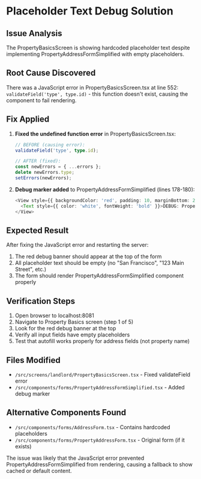 # Placeholder Text Debug Solution

## Issue Analysis
The PropertyBasicsScreen is showing hardcoded placeholder text despite implementing PropertyAddressFormSimplified with empty placeholders.

## Root Cause Discovered
There was a JavaScript error in PropertyBasicsScreen.tsx at line 552: `validateField('type', type.id)` - this function doesn't exist, causing the component to fail rendering.

## Fix Applied
1. **Fixed the undefined function error** in PropertyBasicsScreen.tsx:
   ```typescript
   // BEFORE (causing error):
   validateField('type', type.id);
   
   // AFTER (fixed):
   const newErrors = { ...errors };
   delete newErrors.type;
   setErrors(newErrors);
   ```

2. **Debug marker added** to PropertyAddressFormSimplified (lines 178-180):
   ```typescript
   <View style={{ backgroundColor: 'red', padding: 10, marginBottom: 20 }}>
     <Text style={{ color: 'white', fontWeight: 'bold' }}>DEBUG: PropertyAddressFormSimplified IS RENDERING</Text>
   </View>
   ```

## Expected Result
After fixing the JavaScript error and restarting the server:
1. The red debug banner should appear at the top of the form
2. All placeholder text should be empty (no "San Francisco", "123 Main Street", etc.)
3. The form should render PropertyAddressFormSimplified component properly

## Verification Steps
1. Open browser to localhost:8081
2. Navigate to Property Basics screen (step 1 of 5)
3. Look for the red debug banner at the top
4. Verify all input fields have empty placeholders
5. Test that autofill works properly for address fields (not property name)

## Files Modified
- `/src/screens/landlord/PropertyBasicsScreen.tsx` - Fixed validateField error
- `/src/components/forms/PropertyAddressFormSimplified.tsx` - Added debug marker

## Alternative Components Found
- `/src/components/forms/AddressForm.tsx` - Contains hardcoded placeholders
- `/src/components/forms/PropertyAddressForm.tsx` - Original form (if it exists)

The issue was likely that the JavaScript error prevented PropertyAddressFormSimplified from rendering, causing a fallback to show cached or default content.